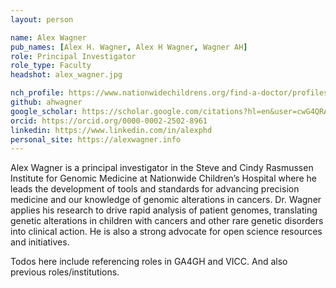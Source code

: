 ```yaml
---
layout: person

name: Alex Wagner
pub_names: [Alex H. Wagner, Alex H Wagner, Wagner AH]
role: Principal Investigator
role_type: Faculty
headshot: alex_wagner.jpg

nch_profile: https://www.nationwidechildrens.org/find-a-doctor/profiles/alex-h-wagner
github: ahwagner
google_scholar: https://scholar.google.com/citations?hl=en&user=cwG4QRAAAAAJ
orcid: https://orcid.org/0000-0002-2502-8961
linkedin: https://www.linkedin.com/in/alexphd
personal_site: https://alexwagner.info
---
```

Alex Wagner is a principal investigator in the Steve and Cindy Rasmussen Institute for Genomic Medicine at Nationwide Children’s Hospital where he leads the development of tools and standards for advancing precision medicine and our knowledge of genomic alterations in cancers. Dr. Wagner applies his research to drive rapid analysis of patient genomes, translating genetic alterations in children with cancers and other rare genetic disorders into clinical action. He is also a strong advocate for open science resources and initiatives.

Todos here include referencing roles in GA4GH and VICC. And also previous roles/institutions.
